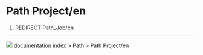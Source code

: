 # Path Project/en
1.  REDIRECT [Path_Job/en](Path_Job/en.md)



---
![](images/Button_right.svg) [documentation index](../README.md) > [Path](Path_Workbench.md) > Path Project/en
